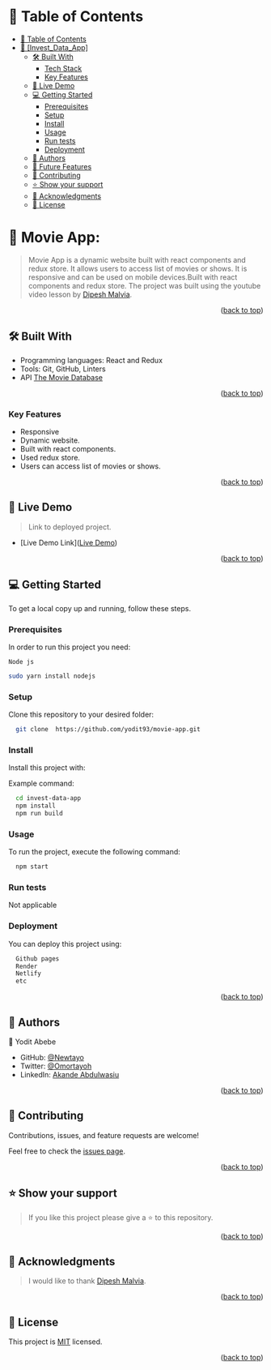# 📗 Table of Contents

- [📗 Table of Contents](#-table-of-contents)
- [📖 \[Invest\_Data\_App\] ](#-invest_data_app-)
  - [🛠 Built With ](#-built-with-)
    - [Tech Stack ](#tech-stack-)
    - [Key Features ](#key-features-)
  - [🚀 Live Demo ](#-live-demo-)
  - [💻 Getting Started ](#-getting-started-)
    - [Prerequisites](#prerequisites)
    - [Setup](#setup)
    - [Install](#install)
    - [Usage](#usage)
    - [Run tests](#run-tests)
    - [Deployment](#deployment)
  - [👥 Authors ](#-authors-)
  - [🔭 Future Features ](#-future-features-)
  - [🤝 Contributing ](#-contributing-)
  - [⭐️ Show your support ](#️-show-your-support-)
  - [🙏 Acknowledgments ](#-acknowledgments-)
  - [📝 License ](#-license-)
<!-- PROJECT DESCRIPTION -->

# 📖 Movie App: <a name="about-project"></a>

> Movie App is a dynamic website built with react components and redux store. It allows users to access list of movies or shows. It is responsive and can be used on mobile devices.Built with react components and redux store.
The project was built using the youtube video lesson by [Dipesh Malvia](https://www.youtube.com/watch?v=U9T6YkEDkMo&t=1s).

<p align="right">(<a href="#readme-top">back to top</a>)</p>

<!-- BUILT WITH -->

## 🛠 Built With <a name="built-with"></a>

- Programming languages: 
    React and Redux
- Tools: 
    Git, GitHub, Linters
- API
    [The Movie Database](https://www.themoviedb.org/)

<p align="right">(<a href="#readme-top">back to top</a>)</p>

<!-- Features -->

### Key Features <a name="key-features"></a>
- Responsive
- Dynamic website.
- Built with react components.
- Used redux store.
- Users can access list of movies or shows.

<p align="right">(<a href="#readme-top">back to top</a>)</p>


<!-- LIVE DEMO -->

## 🚀 Live Demo <a name="live-demo"></a>

> Link to deployed project.

- [Live Demo Link](<a href="https://movie-app-t8te.onrender.com">Live Demo</a>)

<p align="right">(<a href="#readme-top">back to top</a>)</p>

<!-- GETTING STARTED -->

## 💻 Getting Started <a name="getting-started"></a>

To get a local copy up and running, follow these steps.

### Prerequisites

In order to run this project you need:

```
Node js
```

```sh
sudo yarn install nodejs
```

### Setup

Clone this repository to your desired folder:

```sh
  git clone  https://github.com/yodit93/movie-app.git
```

### Install

Install this project with:

Example command:

```sh
  cd invest-data-app
  npm install
  npm run build
```

### Usage

To run the project, execute the following command:

```sh
  npm start
```

### Run tests
Not applicable

### Deployment

You can deploy this project using:

```sh
  Github pages
  Render
  Netlify
  etc
```

<p align="right">(<a href="#readme-top">back to top</a>)</p>
<!-- AUTHORS -->

## 👥 Authors <a name="authors"></a>

👤 Yodit Abebe

- GitHub: [@Newtayo](https://github.com/Newtayo)
- Twitter: [@Omortayoh](https://twitter.com/Omortayoh)
- LinkedIn: [Akande Abdulwasiu](https://linkedin.com/in/AkandeAbdulwasiu)

<p align="right">(<a href="#readme-top">back to top</a>)</p>



<!-- CONTRIBUTING -->

## 🤝 Contributing <a name="contributing"></a>

Contributions, issues, and feature requests are welcome!

Feel free to check the [issues page](https://github.com/yodit93/movie-app/issues).

<p align="right">(<a href="#readme-top">back to top</a>)</p>


<!-- SUPPORT -->

## ⭐️ Show your support <a name="support"></a>

> If you like this project please give a ⭐️ to this repository.

<p align="right">(<a href="#readme-top">back to top</a>)</p>

<!-- ACKNOWLEDGEMENTS -->

## 🙏 Acknowledgments <a name="acknowledgements"></a>

> I would like to thank [Dipesh Malvia](https://www.youtube.com/@DipeshMalvia).

<p align="right">(<a href="#readme-top">back to top</a>)</p>

<!-- LICENSE -->

## 📝 License <a name="license"></a>

This project is [MIT](./LICENSE) licensed.
<p align="right">(<a href="#readme-top">back to top</a>)</p>
